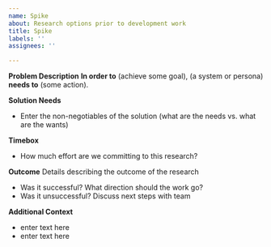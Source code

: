 ```yaml
---
name: Spike
about: Research options prior to development work
title: Spike
labels: ''
assignees: ''

---
```


**Problem Description** 
**In order to** (achieve some goal), (a system or persona) **needs to** (some action).

**Solution Needs**
- Enter the non-negotiables of the solution (what are the needs vs. what are the wants)

**Timebox**
- How much effort are we committing to this research?

**Outcome**
Details describing the outcome of the research 
- Was it successful? What direction should the work go? 
- Was it unsuccessful? Discuss next steps with team

**Additional Context**
- enter text here
- enter text here
